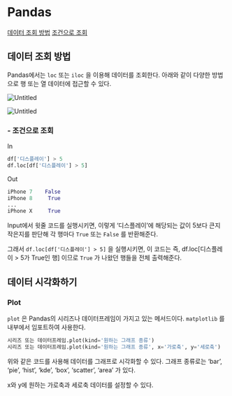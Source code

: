 # Pandas

[데이터 조회 방법](#데이터-조회-방법)
  [조건으로 조회](#-조건으로-조회)

## 데이터 조회 방법

Pandas에서는 `loc` 또는 `iloc` 을 이용해 데이터를 조회한다. 아래와 같이 다양한 방법으로 행 또는 열 데이터에 접근할 수 있다.

![Untitled](https://s3-us-west-2.amazonaws.com/secure.notion-static.com/0678bdef-7ab0-469c-8fca-324eeb9977c1/Untitled.png)

![Untitled](https://s3-us-west-2.amazonaws.com/secure.notion-static.com/0678bdef-7ab0-469c-8fca-324eeb9977c1/Untitled.png)

### - 조건으로 조회

In

```python
df['디스플레이'] > 5
df.loc[df['디스플레이'] > 5]
```

Out

```python
iPhone 7    False
iPhone 8     True
...
iPhone X     True
```

Input에서 윗줄 코드를 실행시키면, 이렇게 ‘디스플레이’에 해당되는 값이 5보다 큰지 작은지를 판단해 각 행마다 `True` 또는 `False` 를 반환해준다. 

그래서 `df.loc[df['디스플레이'] > 5]` 을 실행시키면, 이 코드는 즉, df.loc[디스플레이 > 5가 True인 행] 이므로 `True` 가 나왔던 행들을 전체 출력해준다. 

## 데이터 시각화하기

### Plot

`plot` 은 Pandas의 시리즈나 데이터프레임이 가지고 있는 메서드이다. `matplotlib` 를 내부에서 임포트하여 사용한다.

```python
시리즈 또는 데이터프레임.plot(kind='원하는 그래프 종류')
시리즈 또는 데이터프레임.plot(kind='원하는 그래프 종류', x='가로축', y='세로축')
```

위와 같은 코드를 사용해 데이터를 그래프로 시각화할 수 있다. 그래프 종류로는 ‘bar’, ‘pie’, ‘hist’, ‘kde’, ‘box’, ‘scatter’, ‘area’ 가 있다.

x와 y에 원하는 가로축과 세로축 데이터를 설정할 수 있다.
